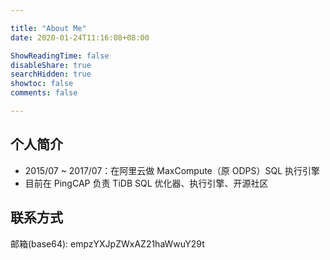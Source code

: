 ```yaml
---

title: "About Me"
date: 2020-01-24T11:16:08+08:00

ShowReadingTime: false
disableShare: true
searchHidden: true
showtoc: false
comments: false

---
```


## 个人简介

* 2015/07 ~ 2017/07：在阿里云做 MaxCompute（原 ODPS）SQL 执行引擎
* 目前在 PingCAP 负责 TiDB SQL 优化器、执行引擎、开源社区

## 联系方式

邮箱(base64): empzYXJpZWxAZ21haWwuY29t

